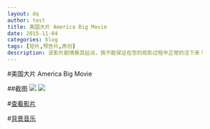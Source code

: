 ```yaml
---
layout: dq
author: test
title: 美国大片 America Big Movie
date: 2015-11-04
categories: blog
tags: [短片,预告片,原创]
description: 该影片剧情极其扯淡，我不能保证在您的观影过程中正常的活下来！
---
```

#美国大片 America Big Movie

##截图
![](http://www.computereric.xyz/cache/img/americabigmovie1.png)
![](http://www.computereric.xyz/cache/img/americabigmovie2.png)

#[查看影片](http://www.computereric.xyz/cache/files/americabigmovie.mp4)

#[背景音乐](http://www.computereric.xyz/cache/files/americabigmoviemusic.mp3)
